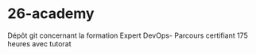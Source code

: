 # 26-academy
Dépôt git concernant la formation Expert DevOps- Parcours certifiant 175 heures avec tutorat

